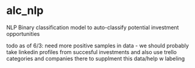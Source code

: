 # alc_nlp
NLP Binary classification model to auto-classify potential investment opportunities

todo as of 6/3: need more positive samples in data - we should probably take linkedin profiles from succesful investments and also use trello categories and companies there to supplment this data/help w labeling
